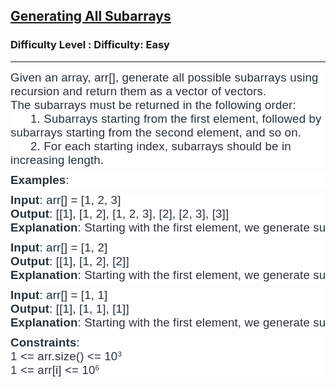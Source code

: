 <h2><a href="https://www.geeksforgeeks.org/problems/generating-all-subarrays/1?page=2&status=unsolved&sortBy=accuracy">Generating All Subarrays</a></h2><h3>Difficulty Level : Difficulty: Easy</h3><hr><div class="problems_problem_content__Xm_eO"><p dir="ltr" style="box-sizing: border-box; margin: 0px 0px 10px; padding: 0px; border: 0px; vertical-align: baseline; background-color: #ffffff;"><span style="color: #273239; font-family: arial, helvetica, sans-serif;"><span style="font-size: 18.6667px; letter-spacing: 0.162px;">Given an array, arr[], generate all possible subarrays using recursion and return them as a vector of vectors.<br></span></span><span style="color: #273239; font-family: arial, helvetica, sans-serif;"><span style="font-size: 18.6667px; letter-spacing: 0.162px;">The subarrays must be returned in the following order:<br></span></span><span style="font-size: 18.6667px; letter-spacing: 0.162px; color: #273239; font-family: arial, helvetica, sans-serif;">&nbsp; &nbsp; &nbsp; 1. Subarrays starting from the first element, followed by subarrays starting from the second element, and so on.<br></span><span style="color: #273239; font-family: arial, helvetica, sans-serif; font-size: 18.6667px; letter-spacing: 0.162px;">&nbsp; &nbsp; &nbsp; 2. For each starting index, subarrays should be in increasing length.</span></p>
<p dir="ltr" style="box-sizing: border-box; margin: 0px 0px 10px; padding: 0px; border: 0px; vertical-align: baseline; background-color: #ffffff;"><span style="color: #273239; font-family: arial, helvetica, sans-serif;"><span style="font-size: 18.6667px; letter-spacing: 0.162px;"><strong>Examples</strong>:&nbsp;</span></span></p>
<pre dir="ltr" style="box-sizing: border-box; margin: 0px 0px 10px; padding: 0px; border: 0px; vertical-align: baseline; background-color: #ffffff;"><span style="color: #273239; font-family: arial, helvetica, sans-serif;"><span style="font-size: 18.6667px; letter-spacing: 0.162px;"><strong>Input</strong>: arr[] = [1, 2, 3]<br></span></span><span style="font-size: 18.6667px; letter-spacing: 0.162px; color: #273239; font-family: arial, helvetica, sans-serif;"><strong>Output</strong>: [[1], [1, 2], [1, 2, 3], [2], [2, 3], [3]]<br></span><span style="font-size: 18.6667px; letter-spacing: 0.162px; color: #273239; font-family: arial, helvetica, sans-serif;"><strong>Explanation</strong>: Starting with the first element, we generate subarrays [1], [1, 2], and [1, 2, 3]. Then, starting from the second element, we get [2] and [2, 3].&nbsp; Finally, starting from the third element, we only get [3].</span></pre>
<pre dir="ltr" style="box-sizing: border-box; margin: 0px 0px 10px; padding: 0px; border: 0px; vertical-align: baseline; background-color: #ffffff;"><span style="color: #273239; font-family: arial, helvetica, sans-serif;"><span style="font-size: 18.6667px; letter-spacing: 0.162px;"><strong>Input</strong>: arr[] = [1, 2]<br></span></span><span style="font-size: 18.6667px; letter-spacing: 0.162px; color: #273239; font-family: arial, helvetica, sans-serif;"><strong>Output</strong>: [[1], [1, 2], [2]]<br></span><span style="font-size: 18.6667px; letter-spacing: 0.162px; color: #273239; font-family: arial, helvetica, sans-serif;"><strong>Explanation</strong>: Starting with the first element, we generate subarrays [1] and [1, 2]. Then, starting from the second element, we get [2].</span></pre>
<pre dir="ltr" style="box-sizing: border-box; margin: 0px 0px 10px; padding: 0px; border: 0px; vertical-align: baseline; background-color: #ffffff;"><strong style="font-size: 18.6667px; letter-spacing: 0.162px; color: #273239; font-family: arial, helvetica, sans-serif;">Input</strong><span style="color: #273239; font-family: arial, helvetica, sans-serif;"><span style="font-size: 18.6667px; letter-spacing: 0.162px;">: arr[] = [1, 1]<br></span></span><strong style="font-size: 18.6667px; letter-spacing: 0.162px; color: #273239; font-family: arial, helvetica, sans-serif;">Output</strong><span style="font-size: 18.6667px; letter-spacing: 0.162px; color: #273239; font-family: arial, helvetica, sans-serif;">: [[1], [1, 1], [1]]<br></span><strong style="font-size: 18.6667px; letter-spacing: 0.162px; color: #273239; font-family: arial, helvetica, sans-serif;">Explanation</strong><span style="font-size: 18.6667px; letter-spacing: 0.162px; color: #273239; font-family: arial, helvetica, sans-serif;">: Starting with the first element, we generate subarrays [1] and [1, 1] (including both elements). Starting from the second element, we only get the subarray [1].</span></pre>
<p dir="ltr" style="box-sizing: border-box; margin: 0px 0px 10px; padding: 0px; border: 0px; vertical-align: baseline; background-color: #ffffff;"><span style="color: #273239; font-family: arial, helvetica, sans-serif;"><span style="font-size: 18.6667px; letter-spacing: 0.162px;"><strong>Constraints</strong>:<br></span></span><span style="font-size: 18.6667px; letter-spacing: 0.162px; color: #273239; font-family: arial, helvetica, sans-serif;">1 &lt;= arr.size() &lt;= 10</span><sup style="letter-spacing: 0.162px; color: #273239; font-family: arial, helvetica, sans-serif;">3<br></sup><span style="color: #273239; font-family: arial, helvetica, sans-serif; font-size: 18.6667px; letter-spacing: 0.162px;">1 &lt;= arr[i] &lt;= 10</span><sup style="color: #273239; font-family: arial, helvetica, sans-serif; letter-spacing: 0.162px;">6</sup></p></div>
